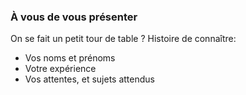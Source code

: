 ### À vous de vous présenter

On se fait un petit tour de table ? Histoire de connaître:

- Vos noms et prénoms
- Votre expérience
- Vos attentes, et sujets attendus
